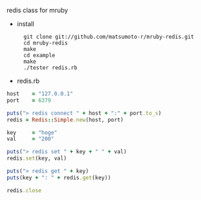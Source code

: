 redis class for mruby

* install

        git clone git://github.com/matsumoto-r/mruby-redis.git
        cd mruby-redis
        make
        cd example
        make
        ./tester redis.rb


* redis.rb

```ruby
host    = "127.0.0.1"
port    = 6379

puts("> redis connect " + host + ":" + port.to_s)
redis = Redis::Simple.new(host, port)

key     = "hoge"
val     = "200"

puts("> redis set " + key + " " + val)
redis.set(key, val)

puts("> redis get " + key)
puts(key + ": " + redis.get(key))

redis.close

```

